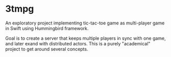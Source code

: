 # 3tmpg

An exploratory project implementing tic-tac-toe game as multi-player game in Swift using Hummingbird framework.

Goal is to create a server that keeps multiple players in sync with one game, and later exand with distributed actors.
This is a purely "academical" project to get around several concepts.

